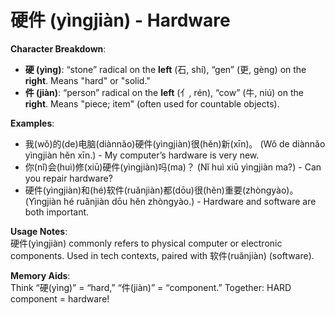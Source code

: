 # **硬件 (yìngjiàn) - Hardware**

**Character Breakdown**:  
- **硬 (yìng)**: “stone” radical on the **left** (石, shí), “gen” (更, gèng) on the **right**. Means "hard" or "solid."  
- **件 (jiàn)**: “person” radical on the **left** (亻, rén), “cow” (牛, niú) on the **right**. Means "piece; item" (often used for countable objects).

**Examples**:  
- 我(wǒ)的(de)电脑(diànnǎo)硬件(yìngjiàn)很(hěn)新(xīn)。 (Wǒ de diànnǎo yìngjiàn hěn xīn.) - My computer’s hardware is very new.  
- 你(nǐ)会(huì)修(xiū)硬件(yìngjiàn)吗(ma)？ (Nǐ huì xiū yìngjiàn ma?) - Can you repair hardware?  
- 硬件(yìngjiàn)和(hé)软件(ruǎnjiàn)都(dōu)很(hěn)重要(zhòngyào)。 (Yìngjiàn hé ruǎnjiàn dōu hěn zhòngyào.) - Hardware and software are both important.

**Usage Notes**:  
硬件(yìngjiàn) commonly refers to physical computer or electronic components. Used in tech contexts, paired with 软件(ruǎnjiàn) (software).

**Memory Aids**:  
Think “硬(yìng)” = “hard,” “件(jiàn)” = “component.” Together: HARD component = hardware!